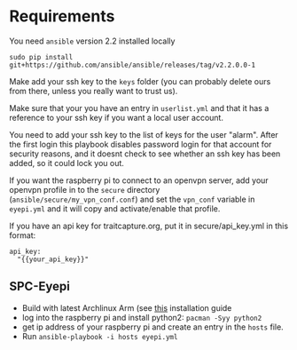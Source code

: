 # Requirements

You need `ansible` version 2.2 installed locally

    sudo pip install git+https://github.com/ansible/ansible/releases/tag/v2.2.0.0-1

Make add your ssh key to the `keys` folder (you can probably delete ours from there, unless you really want to trust us).

Make sure that your you have an entry in `userlist.yml` and that it has a reference to your ssh key if you want a local user account.

You need to add your ssh key to the list of keys for the user "alarm". After the first login this playbook disables password login for that account for security reasons, and it doesnt check to see whether an ssh key has been added, so it could lock you out.

If you want the raspberry pi to connect to an openvpn server, add your openvpn profile in to the `secure` directory (`ansible/secure/my_vpn_conf.conf`) and set the `vpn_conf` variable in `eyepi.yml` and it will copy and activate/enable that profile.

If you have an api key for traitcapture.org, put it in secure/api_key.yml in this format:
```
api_key:
  "{{your_api_key}}"
```

## SPC-Eyepi

- Build with latest Archlinux Arm (see [this](https://archlinuxarm.org/platforms/armv8/broadcom/raspberry-pi-3#installation) installation guide
- log into the raspberry pi and install python2: `pacman -Syy python2`
- get ip address of your raspberry pi and create an entry in the `hosts` file.
- Run `ansible-playbook -i hosts eyepi.yml`
